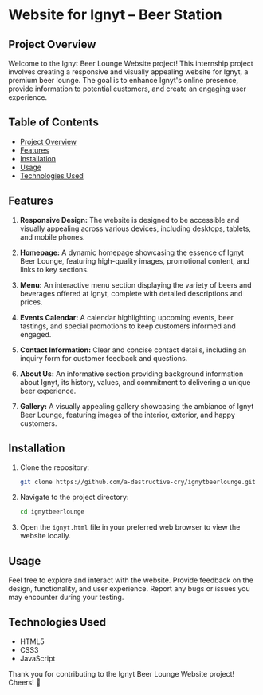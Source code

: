 # Website for Ignyt – Beer Station
## Project Overview

Welcome to the Ignyt Beer Lounge Website project! This internship project involves creating a responsive and visually appealing website for Ignyt, a premium beer lounge. The goal is to enhance Ignyt's online presence, provide information to potential customers, and create an engaging user experience.

## Table of Contents

- [Project Overview](#project-overview)
- [Features](#features)
- [Installation](#installation)
- [Usage](#usage)
- [Technologies Used](#technologies-used)

## Features

1. **Responsive Design:** The website is designed to be accessible and visually appealing across various devices, including desktops, tablets, and mobile phones.

2. **Homepage:** A dynamic homepage showcasing the essence of Ignyt Beer Lounge, featuring high-quality images, promotional content, and links to key sections.

3. **Menu:** An interactive menu section displaying the variety of beers and beverages offered at Ignyt, complete with detailed descriptions and prices.

4. **Events Calendar:** A calendar highlighting upcoming events, beer tastings, and special promotions to keep customers informed and engaged.

5. **Contact Information:** Clear and concise contact details, including an inquiry form for customer feedback and questions.

6. **About Us:** An informative section providing background information about Ignyt, its history, values, and commitment to delivering a unique beer experience.

7. **Gallery:** A visually appealing gallery showcasing the ambiance of Ignyt Beer Lounge, featuring images of the interior, exterior, and happy customers.

## Installation

1. Clone the repository:

   ```bash
   git clone https://github.com/a-destructive-cry/ignytbeerlounge.git

2. Navigate to the project directory:

   ```bash
   cd ignytbeerlounge
   ```

3. Open the `ignyt.html` file in your preferred web browser to view the website locally.

## Usage

Feel free to explore and interact with the website. Provide feedback on the design, functionality, and user experience. Report any bugs or issues you may encounter during your testing.

## Technologies Used

- HTML5
- CSS3
- JavaScript

Thank you for contributing to the Ignyt Beer Lounge Website project! Cheers! 🍻
